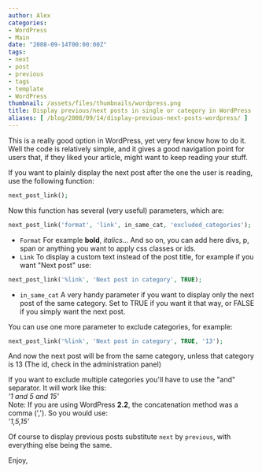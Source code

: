 ```yaml
---
author: Alex
categories:
- WordPress
- Main
date: "2008-09-14T00:00:00Z"
tags:
- next
- post
- previous
- tags
- template
- WordPress
thumbnail: /assets/files/thumbnails/wordpress.png
title: Display previous/next posts in single or category in WordPress
aliases: [ /blog/2008/09/14/display-previous-next-posts-wordpress/ ]
---
```


This is a really good option in WordPress, yet very few know how to do it. Well the code is relatively simple, and it gives a good navigation point for users that, if they liked your article, might want to keep reading your stuff.

If you want to plainly display the next post after the one the user is reading, use the following function:

``` php
next_post_link();
```   

Now this function has several (very useful) parameters, which are:

``` php
next_post_link('format', 'link', in_same_cat, 'excluded_categories');
```    

- `Format` For example **bold**, *italics*... And so on, you can add here divs, p, span or anything you want to apply css classes or ids.
- `Link` To display a custom text instead of the post title, for example if you want \"Next post\" use:

``` php
next_post_link('%link', 'Next post in category', TRUE);
```  

- `in_same_cat` A very handy parameter if you want to display only the next post of the same category. Set to TRUE if you want it that way, or FALSE if you simply want the next post.

You can use one more parameter to exclude categories, for example:

``` php
next_post_link('%link', 'Next post in category', TRUE, '13');
```  

And now the next post will be from the same category, unless that category is 13 (The id, check in the administration panel)

If you want to exclude multiple categories you\'ll have to use the \"and\" separator. It will work like this:  
*\'1 and 5 and 15\'*  
Note: If you are using WordPress **2.2**, the concatenation method was a comma (\',\'). So you would use:  
*\'1,5,15\'*

Of course to display previous posts substitute `next` by `previous`, with everything else being the same.

Enjoy,
